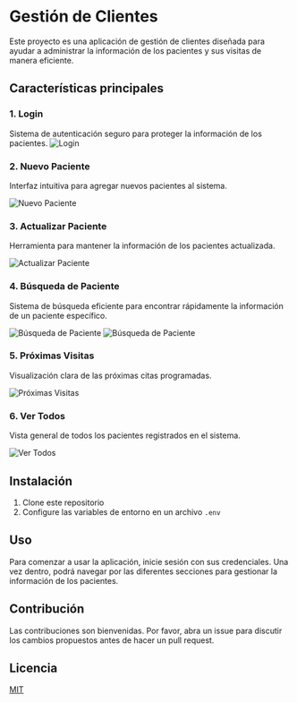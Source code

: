 # Gestión de Clientes

Este proyecto es una aplicación de gestión de clientes diseñada para ayudar a administrar la información de los pacientes y sus visitas de manera eficiente.

## Características principales

### 1. Login
Sistema de autenticación seguro para proteger la información de los pacientes.
![Login](https://raw.githubusercontent.com/marco-jaram/DashboardOptica/main/img/login.png?token=GHSAT0AAAAAACVMEWOMQS3LRVQU5N3EJL2IZVNIZGA)


### 2. Nuevo Paciente
Interfaz intuitiva para agregar nuevos pacientes al sistema.

![Nuevo Paciente](https://raw.githubusercontent.com/marco-jaram/DashboardOptica/main/img/nuevo.png?token=GHSAT0AAAAAACVMEWONQ74HVEE72PTC5TW4ZVNI2TQ)

### 3. Actualizar Paciente
Herramienta para mantener la información de los pacientes actualizada.

![Actualizar Paciente](https://raw.githubusercontent.com/marco-jaram/DashboardOptica/main/img/edit.png?token=GHSAT0AAAAAACVMEWONR5MHQBGOZHBXOFVMZVNIVJQ)

### 4. Búsqueda de Paciente
Sistema de búsqueda eficiente para encontrar rápidamente la información de un paciente específico.

![Búsqueda de Paciente](https://raw.githubusercontent.com/marco-jaram/DashboardOptica/main/img/buscar.png?token=GHSAT0AAAAAACVMEWOMEJFZABZ2TOXVASUWZVNIVZQ)
![Búsqueda de Paciente](https://raw.githubusercontent.com/marco-jaram/DashboardOptica/main/img/buscar2.png?token=GHSAT0AAAAAACVMEWON5QDSCUKMADOALRPEZVNIWGA)

### 5. Próximas Visitas
Visualización clara de las próximas citas programadas.

![Próximas Visitas](https://raw.githubusercontent.com/marco-jaram/DashboardOptica/main/img/proxima.png?token=GHSAT0AAAAAACVMEWOMGPKLK74P3F3FBBEWZVNIWUQ)

### 6. Ver Todos
Vista general de todos los pacientes registrados en el sistema.

![Ver Todos](https://raw.githubusercontent.com/marco-jaram/DashboardOptica/main/img/todos.png?token=GHSAT0AAAAAACVMEWONNTBTKBEGTAUWKIUEZVNIXFA)

## Instalación

1. Clone este repositorio
2. Configure las variables de entorno en un archivo `.env`


## Uso

Para comenzar a usar la aplicación, inicie sesión con sus credenciales. Una vez dentro, podrá navegar por las diferentes secciones para gestionar la información de los pacientes.

## Contribución

Las contribuciones son bienvenidas. Por favor, abra un issue para discutir los cambios propuestos antes de hacer un pull request.

## Licencia

[MIT](https://choosealicense.com/licenses/mit/)